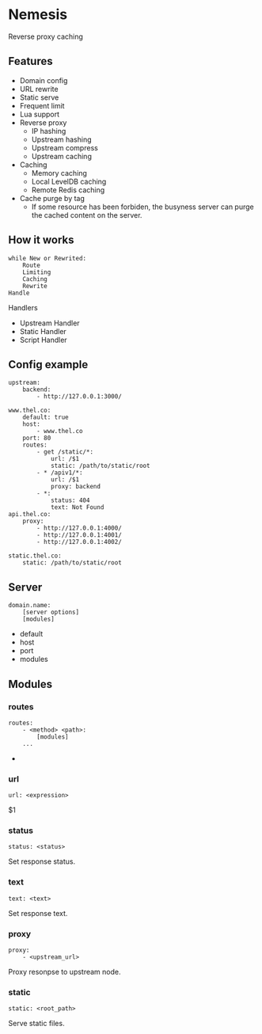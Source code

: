 # Nemesis

Reverse proxy caching

## Features

* Domain config
* URL rewrite
* Static serve
* Frequent limit
* Lua support
* Reverse proxy
    * IP hashing
    * Upstream hashing
    * Upstream compress
    * Upstream caching
* Caching
    * Memory caching
    * Local LevelDB caching
    * Remote Redis caching
* Cache purge by tag
    * If some resource has been forbiden, the busyness server can purge the cached content on the server.

## How it works

```
while New or Rewrited:
    Route
    Limiting
    Caching
    Rewrite
Handle
```

Handlers

* Upstream Handler
* Static Handler
* Script Handler

## Config example

```
upstream:
    backend:
        - http://127.0.0.1:3000/

www.thel.co:
    default: true
    host:
        - www.thel.co
    port: 80
    routes:
        - get /static/*:
            url: /$1
            static: /path/to/static/root
        - * /apiv1/*:
            url: /$1
            proxy: backend
        - *:
            status: 404
            text: Not Found
api.thel.co:
    proxy:
        - http://127.0.0.1:4000/
        - http://127.0.0.1:4001/
        - http://127.0.0.1:4002/

static.thel.co:
    static: /path/to/static/root
```

## Server

```
domain.name:
    [server options]
    [modules]
```
* default
* host
* port
* modules

## Modules

### routes

```
routes:
    - <method> <path>:
        [modules]
    ...
```

*

### url

```
url: <expression>
```

$1

### status

`status: <status>`

Set response status.

### text

`text: <text>`

Set response text.

### proxy

```
proxy:
    - <upstream_url>
```

Proxy resonpse to upstream node.

### static

```
static: <root_path>
```

Serve static files.
